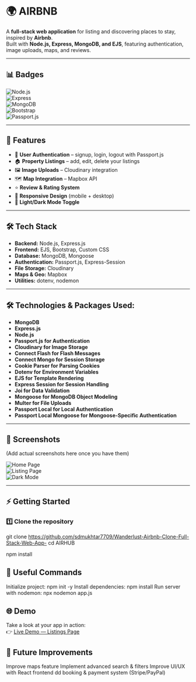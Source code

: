 # 🌍 AIRBNB  

A **full-stack web application** for listing and discovering places to stay, inspired by **Airbnb**.  
Built with **Node.js, Express, MongoDB, and EJS**, featuring authentication, image uploads, maps, and reviews.  

---

## 📊 Badges  

![Node.js](https://img.shields.io/badge/Node.js-43853D?style=for-the-badge&logo=node.js&logoColor=white)  
![Express](https://img.shields.io/badge/Express.js-000000?style=for-the-badge&logo=express&logoColor=white)  
![MongoDB](https://img.shields.io/badge/MongoDB-4EA94B?style=for-the-badge&logo=mongodb&logoColor=white)  
![Bootstrap](https://img.shields.io/badge/Bootstrap-563D7C?style=for-the-badge&logo=bootstrap&logoColor=white)  
![Passport.js](https://img.shields.io/badge/Passport.js-34E27A?style=for-the-badge&logo=passport&logoColor=black)  

---

## 🚀 Features  

- 🔑 **User Authentication** – signup, login, logout with Passport.js  
- 🏠 **Property Listings** – add, edit, delete your listings  
- 🖼️ **Image Uploads** – Cloudinary integration  
- 🗺️ **Map Integration** – Mapbox API  
- ⭐ **Review & Rating System**  
- 📱 **Responsive Design** (mobile + desktop)  
- 🌙 **Light/Dark Mode Toggle**  

---

## 🛠 Tech Stack  

- **Backend:** Node.js, Express.js  
- **Frontend:** EJS, Bootstrap, Custom CSS  
- **Database:** MongoDB, Mongoose  
- **Authentication:** Passport.js, Express-Session  
- **File Storage:** Cloudinary  
- **Maps & Geo:** Mapbox  
- **Utilities:** dotenv, nodemon  

---
## 🛠️ Technologies & Packages Used:
- **MongoDB**
- **Express.js**
- **Node.js**
- **Passport.js for Authentication**
- **Cloudinary for Image Storage**
- **Connect Flash for Flash Messages**
- **Connect Mongo for Session Storage**
- **Cookie Parser for Parsing Cookies**
- **Dotenv for Environment Variables**
- **EJS for Template Rendering**
- **Express Session for Session Handling**
- **Joi for Data Validation**
- **Mongoose for MongoDB Object Modeling**
- **Multer for File Uploads**
- **Passport Local for Local Authentication**
- **Passport Local Mongoose for Mongoose-Specific Authentication**
---


## 📸 Screenshots  

(Add actual screenshots here once you have them)  

![Home Page](https://via.placeholder.com/1000x500.png?text=Home+Page+Screenshot)  
![Listing Page](https://via.placeholder.com/1000x500.png?text=Listing+Page+Screenshot)  
![Dark Mode](https://via.placeholder.com/1000x500.png?text=Dark+Mode+Screenshot)  

---

## ⚡ Getting Started  

### 1️⃣ Clone the repository  

git clone https://github.com/sdmukhtar7709/Wanderlust-Airbnb-Clone-Full-Stack-Web-App-
cd AIRHUB

npm install

## 📌 Useful Commands
Initialize project: npm init -y
Install dependencies: npm install
Run server with nodemon: npx nodemon app.js


## 🌐 Demo

Take a look at your app in action:  
👉 [Live Demo — Listings Page](https://wanderlust-airbnb-clone-full-stack-web.onrender.com/listings)  

## 🌟 Future Improvements
Improve maps feature
Implement advanced search & filters
Improve UI/UX with React frontend
dd booking & payment system (Stripe/PayPal)

```sh
